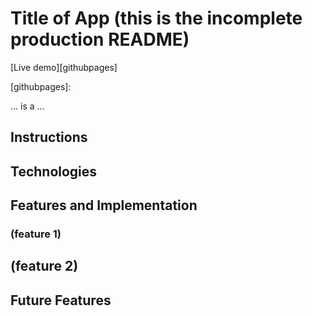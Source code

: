 # Title of App (this is the incomplete production README)

[Live demo][githubpages]

[githubpages]:

... is a ...

## Instructions

## Technologies

## Features and Implementation

### (feature 1)

## (feature 2)

## Future Features
